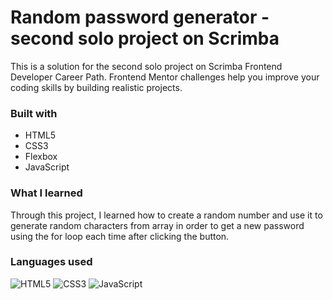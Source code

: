 # Random password generator - second solo project on Scrimba

This is a solution for the second solo project on Scrimba Frontend Developer Career Path. Frontend Mentor challenges help you improve your coding skills by building realistic projects. 


### Built with

- HTML5
- CSS3
- Flexbox
- JavaScript

### What I learned

Through this project, I learned how to create a random number and use it to generate random characters from array in order to get a new password using the for loop each time after clicking the button.

### Languages used
![HTML5](https://img.shields.io/badge/html5-%23E34F26.svg?style=for-the-badge&logo=html5&logoColor=white)
![CSS3](https://img.shields.io/badge/css3-%231572B6.svg?style=for-the-badge&logo=css3&logoColor=white)
![JavaScript](https://img.shields.io/badge/javascript-%23323330.svg?style=for-the-badge&logo=javascript&logoColor=%23F7DF1E)